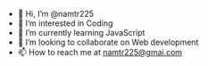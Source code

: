 - 👋 Hi, I’m @namtr225
- 👀 I’m interested in Coding
- 🌱 I’m currently learning JavaScript
- 💞️ I’m looking to collaborate on Web development
- 📫 How to reach me at namtr225@gmai.com

<!---
namtr225/namtr225 is a ✨ special ✨ repository because its `README.md` (this file) appears on your GitHub profile.
You can click the Preview link to take a look at your changes.
--->
